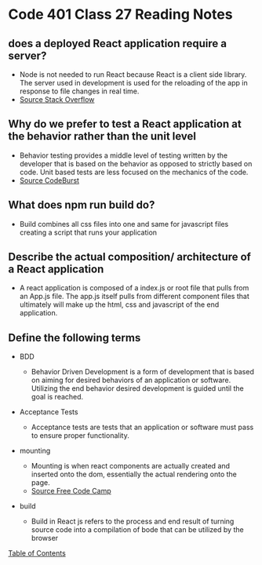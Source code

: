 # Code 401 Class 27 Reading Notes

## does a deployed React application require a server?
* Node is not needed to run React because React is a client side library. The server used in development is used for the reloading of the app in response to file changes in real time.
* [Source Stack Overflow](https://stackoverflow.com/questions/60011485/why-does-react-have-a-server-on-its-own)

## Why do we prefer to test a React application at the behavior rather than the unit level
* Behavior testing provides a middle level of testing written by the developer that is based on the behavior as opposed to strictly based on code. Unit based tests are less focused on the mechanics of the code.
* [Source CodeBurst](https://codeburst.io/component-tests-vs-unit-tests-tdd-71b921d48907#:~:text=Component%20tests%20provide%20an%20intermediate,of%20the%20code%20under%20test.)

## What does npm run build do?
* Build combines all css files into one and same for javascript files creating a script that runs your application

## Describe the actual composition/ architecture of a React application
* A react application is composed of a index.js or root file that pulls from an App.js file. The app.js itself pulls from different component files that ultimately will make up the html, css and javascript of the end application.

## Define the following terms

* BDD
  * Behavior Driven Development is a form of development that is based on aiming for desired behaviors of an application or software. Utilizing the end behavior desired development is guided until the goal is reached.

* Acceptance Tests
  * Acceptance tests are tests that an application or software must pass to ensure proper functionality.

* mounting
  * Mounting is when react components are actually created and inserted onto the dom, essentially the actual rendering onto the page.
  * [Source Free Code Camp](https://www.freecodecamp.org/news/how-to-understand-a-components-lifecycle-methods-in-reactjs-e1a609840630/)

* build
  * Build in React js refers to the process and end result of turning source code into a compilation of bode that can be utilized by the browser

[Table of Contents](README.md)